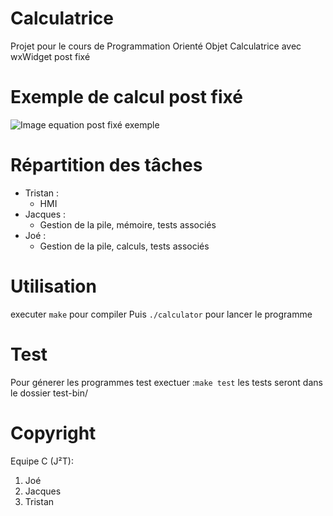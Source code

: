 # Calculatrice
Projet pour le cours de Programmation Orienté Objet
Calculatrice avec wxWidget post fixé

# Exemple de calcul post fixé
![Image equation post fixé exemple](https://github.com/klolg2a/Calculatrice-C-/blob/master/otherFiles/poopostcalculette.png)

# Répartition des tâches
* Tristan :
    - HMI
* Jacques :
    - Gestion de la pile, mémoire, tests associés
* Joé : 
    - Gestion de la pile, calculs, tests associés

# Utilisation
executer `make` pour compiler
Puis `./calculator` pour lancer le programme

# Test
Pour génerer les programmes test
exectuer :`make test` les tests seront dans le dossier test-bin/ 

# Copyright
Equipe C (J²T): 
1. Joé
2. Jacques  
3. Tristan 

